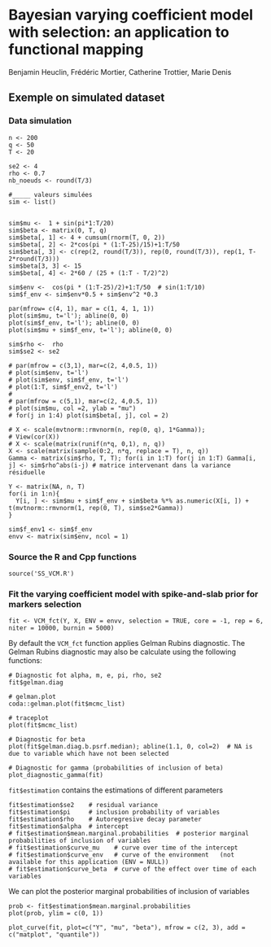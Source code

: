 
# Bayesian varying coefficient model with selection: an application to functional mapping

Benjamin Heuclin, Frédéric Mortier, Catherine Trottier, Marie Denis


## Exemple on simulated dataset

### Data simulation 
```{r}
n <- 200
q <- 50
T <- 20

se2 <- 4
rho <- 0.7
nb_noeuds <- round(T/3)
 
#_____ valeurs simulées
sim <- list()


sim$mu <-  1 + sin(pi*1:T/20) 
sim$beta <- matrix(0, T, q)
sim$beta[, 1] <- 4 + cumsum(rnorm(T, 0, 2))
sim$beta[, 2] <- 2*cos(pi * (1:T-25)/15)+1:T/50
sim$beta[, 3] <- c(rep(2, round(T/3)), rep(0, round(T/3)), rep(1, T-2*round(T/3)))
sim$beta[3, 3] <- 15
sim$beta[, 4] <- 2*60 / (25 + (1:T - T/2)^2)

sim$env <-  cos(pi * (1:T-25)/2)+1:T/50  # sin(1:T/10)
sim$f_env <- sim$env*0.5 + sim$env^2 *0.3

par(mfrow= c(4, 1), mar = c(1, 4, 1, 1))
plot(sim$mu, t='l'); abline(0, 0)
plot(sim$f_env, t='l'); abline(0, 0)
plot(sim$mu + sim$f_env, t='l'); abline(0, 0)

sim$rho <-  rho
sim$se2 <- se2

# par(mfrow = c(3,1), mar=c(2, 4,0.5, 1))
# plot(sim$env, t='l')
# plot(sim$env, sim$f_env, t='l')
# plot(1:T, sim$f_env2, t='l')
# 
# par(mfrow = c(5,1), mar=c(2, 4,0.5, 1))
# plot(sim$mu, col =2, ylab = "mu")
# for(j in 1:4) plot(sim$beta[, j], col = 2)

# X <- scale(mvtnorm::rmvnorm(n, rep(0, q), 1*Gamma));
# View(cor(X))
# X <- scale(matrix(runif(n*q, 0,1), n, q))
X <- scale(matrix(sample(0:2, n*q, replace = T), n, q))
Gamma <- matrix(sim$rho, T, T); for(i in 1:T) for(j in 1:T) Gamma[i, j] <- sim$rho^abs(i-j) # matrice intervenant dans la variance résiduelle

Y <- matrix(NA, n, T)
for(i in 1:n){
  Y[i, ] <- sim$mu + sim$f_env + sim$beta %*% as.numeric(X[i, ]) + t(mvtnorm::rmvnorm(1, rep(0, T), sim$se2*Gamma))   
}

sim$f_env1 <- sim$f_env
envv <- matrix(sim$env, ncol = 1)
```

### Source the R and Cpp functions 
```{r}
source('SS_VCM.R')
```
### Fit the varying coefficient model with spike-and-slab prior for markers selection 
```{r}
fit <- VCM_fct(Y, X, ENV = envv, selection = TRUE, core = -1, rep = 6, niter = 10000, burnin = 5000)
```

By default the `VCM_fct` function applies Gelman Rubins diagnostic.
The Gelman Rubins diagnostic may also be calculate using the following functions:

```{r}
# Diagnostic fot alpha, m, e, pi, rho, se2
fit$gelman.diag

# gelman.plot
coda::gelman.plot(fit$mcmc_list)

# traceplot
plot(fit$mcmc_list)

# Diagnostic for beta
plot(fit$gelman.diag.b.psrf.median); abline(1.1, 0, col=2)  # NA is due to variable which have not been selected

# Diagnostic for gamma (probabilities of inclusion of beta)
plot_diagnostic_gamma(fit)

```

`fit$estimation` contains the estimations of different parameters 

```{r}
fit$estimation$se2    # residual variance
fit$estimation$pi     # inclusion probability of variables
fit$estimation$rho    # Autoregresive decay parameter
fit$estimation$alpha  # intercept
# fit$estimation$mean.marginal.probabilities  # posterior marginal probabilities of inclusion of variables
# fit$estimation$curve_mu    # curve over time of the intercept
# fit$estimation$curve_env   # curve of the environment   (not available for this application (ENV = NULL))
# fit$estimation$curve_beta  # curve of the effect over time of each variables
```

We can plot the posterior marginal probabilities of inclusion of variables

```{r}
prob <- fit$estimation$mean.marginal.probabilities
plot(prob, ylim = c(0, 1))
```


```{r}
plot_curve(fit, plot=c("Y", "mu", "beta"), mfrow = c(2, 3), add = c("matplot", "quantile"))

```



